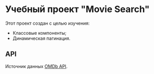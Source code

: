 # Учебный проект "Movie Search"

Этот проект создан с целью изучения:
- Классовые компоненты;
- Динамическая пагинация.

## API

Источник данных [OMDb API](https://www.omdbapi.com/).
